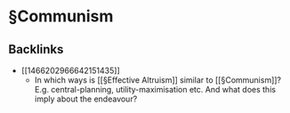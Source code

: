 # §Communism

## Backlinks
* [[1466202966642151435]]
	* In which ways is [[§Effective Altruism]] similar to [[§Communism]]? E.g. central-planning, utility-maximisation etc. And what does this imply about the endeavour?

<!-- {BearID:E2FEEBD2-8A09-4CE8-ACD1-BC4C189FD09D-17399-000001A425E17FF9} -->
